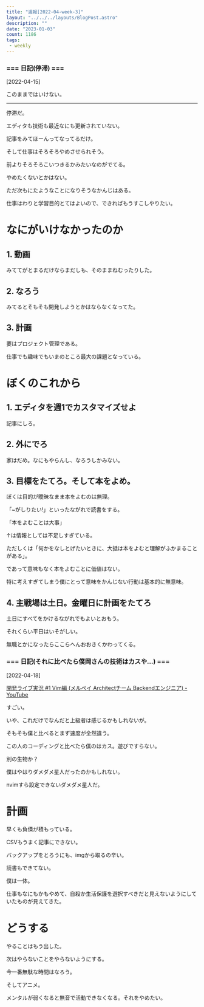 ```yaml
---
title: "週報[2022-04-week-3]"
layout: "../../../layouts/BlogPost.astro"
description: ""
date: "2023-01-03"
count: 1186
tags:
 - weekly
---
```





### === 日記(停滞) ===

[2022-04-15]

このままではいけない。

---

停滞だ。

エディタも技術も最近なにも更新されていない。

記事をみてほーんってなってるだけ。

そして仕事はそろそろやめさせられそう。

前よりそろそろこいつきるかみたいなのがでてる。

やめたくないとかはない。

ただ次もにたようなことになりそうなかんじはある。

仕事はわりと学習目的とてはよいので、できればもうすこしやりたい。

# なにがいけなかったのか

## 1. 動画

みててがとまるだけならまだしも、そのままねむったりした。

## 2. なろう

みてるとそもそも開発しようとかはならなくなってた。

## 3. 計画

要はプロジェクト管理である。

仕事でも趣味でもいまのところ最大の課題となっている。

# ぼくのこれから

## 1. エディタを週1でカスタマイズせよ

記事にしろ。

## 2. 外にでろ

家はだめ。なにもやらんし、なろうしかみない。

## 3. 目標をたてろ。そして本をよめ。

ぼくは目的が曖昧なまま本をよむのは無理。

「~がしりたい!」といったながれで読書をする。

「本をよむことは大事」

↑は情報としては不足しすぎている。

ただしくは「何かをなしとげたいときに、大抵は本をよむと理解がふかまることがある」。

であって意味もなく本をよむことに価値はない。

特に考えすぎてしまう僕にとって意味をかんじない行動は基本的に無意味。

## 4. 主戦場は土日。金曜日に計画をたてろ

土日にすべてをかけるながれでもよいとおもう。

それくらい平日はいそがしい。

無職とかになったらここらへんおおきくかわってくる。


### === 日記(それに比べたら僕岡さんの技術はカスや...) ===

[2022-04-18]

[開発ライブ実況 #1 Vim編 (メルペイ Architectチーム Backendエンジニア) - YouTube](https://www.youtube.com/watch?v=cWvAhmfZJZg)

すごい。

いや、これだけでなんだと上級者は感じるかもしれないが。

そもそも僕と比べるとまず速度が全然違う。

この人のコーディングと比べたら僕のはカス。遊びですらない。

別の生物か？

僕はやはりダメダメ星人だったのかもしれない。

nvimすら設定できないダメダメ星人だ。

# 計画

早くも負債が積もっている。

CSVもうまく記事にできない。

バックアップをとろうにも、imgから取るの辛い。

読書もできてない。

僕は一体。

仕事もなにもかもやめて、自殺か生活保護を選択すべきだと見えないようにしていたものが見えてきた。

# どうする

やることはもう出した。

次はやらないことをやらないようにする。

今一番無駄な時間はなろう。

そしてアニメ。

メンタルが弱くなると無音で活動できなくなる。それをやめたい。
